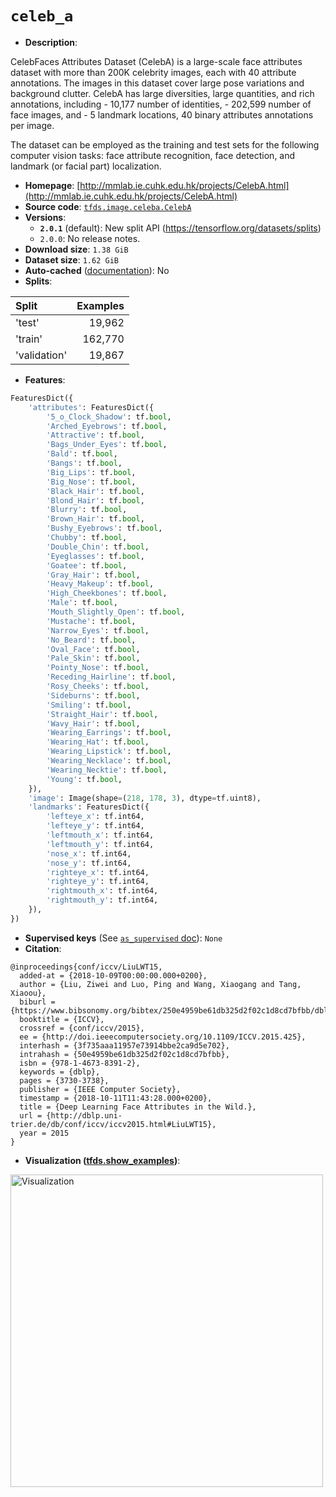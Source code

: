 <div itemscope itemtype="http://schema.org/Dataset">
  <div itemscope itemprop="includedInDataCatalog" itemtype="http://schema.org/DataCatalog">
    <meta itemprop="name" content="TensorFlow Datasets" />
  </div>

  <meta itemprop="name" content="celeb_a" />
  <meta itemprop="description" content="CelebFaces Attributes Dataset (CelebA) is a large-scale face attributes dataset with more than 200K celebrity images, each with 40 attribute annotations. The images in this dataset cover large pose variations and background clutter. CelebA has large diversities, large quantities, and rich annotations, including&#10; - 10,177 number of identities,&#10; - 202,599 number of face images, and&#10; - 5 landmark locations, 40 binary attributes annotations per image.&#10;&#10;The dataset can be employed as the training and test sets for the following computer vision tasks: face attribute recognition, face detection, and landmark (or facial part) localization.&#10;&#10;To use this dataset:&#10;&#10;```python&#10;import tensorflow_datasets as tfds&#10;&#10;ds = tfds.load(&#x27;celeb_a&#x27;, split=&#x27;train&#x27;)&#10;for ex in ds.take(4):&#10;  print(ex)&#10;```&#10;&#10;See [the guide](https://www.tensorflow.org/datasets/overview) for more&#10;informations on [tensorflow_datasets](https://www.tensorflow.org/datasets).&#10;&#10;&lt;img src=&quot;https://storage.googleapis.com/tfds-data/visualization/celeb_a-2.0.1.png&quot; alt=&quot;Visualization&quot; width=&quot;500px&quot;&gt;&#10;&#10;" />
  <meta itemprop="url" content="https://www.tensorflow.org/datasets/catalog/celeb_a" />
  <meta itemprop="sameAs" content="http://mmlab.ie.cuhk.edu.hk/projects/CelebA.html" />
  <meta itemprop="citation" content="@inproceedings{conf/iccv/LiuLWT15,&#10;  added-at = {2018-10-09T00:00:00.000+0200},&#10;  author = {Liu, Ziwei and Luo, Ping and Wang, Xiaogang and Tang, Xiaoou},&#10;  biburl = {https://www.bibsonomy.org/bibtex/250e4959be61db325d2f02c1d8cd7bfbb/dblp},&#10;  booktitle = {ICCV},&#10;  crossref = {conf/iccv/2015},&#10;  ee = {http://doi.ieeecomputersociety.org/10.1109/ICCV.2015.425},&#10;  interhash = {3f735aaa11957e73914bbe2ca9d5e702},&#10;  intrahash = {50e4959be61db325d2f02c1d8cd7bfbb},&#10;  isbn = {978-1-4673-8391-2},&#10;  keywords = {dblp},&#10;  pages = {3730-3738},&#10;  publisher = {IEEE Computer Society},&#10;  timestamp = {2018-10-11T11:43:28.000+0200},&#10;  title = {Deep Learning Face Attributes in the Wild.},&#10;  url = {http://dblp.uni-trier.de/db/conf/iccv/iccv2015.html#LiuLWT15},&#10;  year = 2015&#10;}" />
</div>

# `celeb_a`

*   **Description**:

CelebFaces Attributes Dataset (CelebA) is a large-scale face attributes dataset
with more than 200K celebrity images, each with 40 attribute annotations. The
images in this dataset cover large pose variations and background clutter.
CelebA has large diversities, large quantities, and rich annotations,
including - 10,177 number of identities, - 202,599 number of face images, and -
5 landmark locations, 40 binary attributes annotations per image.

The dataset can be employed as the training and test sets for the following
computer vision tasks: face attribute recognition, face detection, and landmark
(or facial part) localization.

*   **Homepage**:
    [http://mmlab.ie.cuhk.edu.hk/projects/CelebA.html](http://mmlab.ie.cuhk.edu.hk/projects/CelebA.html)
*   **Source code**:
    [`tfds.image.celeba.CelebA`](https://github.com/tensorflow/datasets/tree/master/tensorflow_datasets/image/celeba.py)
*   **Versions**:
    *   **`2.0.1`** (default): New split API
        (https://tensorflow.org/datasets/splits)
    *   `2.0.0`: No release notes.
*   **Download size**: `1.38 GiB`
*   **Dataset size**: `1.62 GiB`
*   **Auto-cached**
    ([documentation](https://www.tensorflow.org/datasets/performances#auto-caching)):
    No
*   **Splits**:

Split        | Examples
:----------- | -------:
'test'       | 19,962
'train'      | 162,770
'validation' | 19,867

*   **Features**:

```python
FeaturesDict({
    'attributes': FeaturesDict({
        '5_o_Clock_Shadow': tf.bool,
        'Arched_Eyebrows': tf.bool,
        'Attractive': tf.bool,
        'Bags_Under_Eyes': tf.bool,
        'Bald': tf.bool,
        'Bangs': tf.bool,
        'Big_Lips': tf.bool,
        'Big_Nose': tf.bool,
        'Black_Hair': tf.bool,
        'Blond_Hair': tf.bool,
        'Blurry': tf.bool,
        'Brown_Hair': tf.bool,
        'Bushy_Eyebrows': tf.bool,
        'Chubby': tf.bool,
        'Double_Chin': tf.bool,
        'Eyeglasses': tf.bool,
        'Goatee': tf.bool,
        'Gray_Hair': tf.bool,
        'Heavy_Makeup': tf.bool,
        'High_Cheekbones': tf.bool,
        'Male': tf.bool,
        'Mouth_Slightly_Open': tf.bool,
        'Mustache': tf.bool,
        'Narrow_Eyes': tf.bool,
        'No_Beard': tf.bool,
        'Oval_Face': tf.bool,
        'Pale_Skin': tf.bool,
        'Pointy_Nose': tf.bool,
        'Receding_Hairline': tf.bool,
        'Rosy_Cheeks': tf.bool,
        'Sideburns': tf.bool,
        'Smiling': tf.bool,
        'Straight_Hair': tf.bool,
        'Wavy_Hair': tf.bool,
        'Wearing_Earrings': tf.bool,
        'Wearing_Hat': tf.bool,
        'Wearing_Lipstick': tf.bool,
        'Wearing_Necklace': tf.bool,
        'Wearing_Necktie': tf.bool,
        'Young': tf.bool,
    }),
    'image': Image(shape=(218, 178, 3), dtype=tf.uint8),
    'landmarks': FeaturesDict({
        'lefteye_x': tf.int64,
        'lefteye_y': tf.int64,
        'leftmouth_x': tf.int64,
        'leftmouth_y': tf.int64,
        'nose_x': tf.int64,
        'nose_y': tf.int64,
        'righteye_x': tf.int64,
        'righteye_y': tf.int64,
        'rightmouth_x': tf.int64,
        'rightmouth_y': tf.int64,
    }),
})
```

*   **Supervised keys** (See
    [`as_supervised` doc](https://www.tensorflow.org/datasets/api_docs/python/tfds/load#args)):
    `None`
*   **Citation**:

```
@inproceedings{conf/iccv/LiuLWT15,
  added-at = {2018-10-09T00:00:00.000+0200},
  author = {Liu, Ziwei and Luo, Ping and Wang, Xiaogang and Tang, Xiaoou},
  biburl = {https://www.bibsonomy.org/bibtex/250e4959be61db325d2f02c1d8cd7bfbb/dblp},
  booktitle = {ICCV},
  crossref = {conf/iccv/2015},
  ee = {http://doi.ieeecomputersociety.org/10.1109/ICCV.2015.425},
  interhash = {3f735aaa11957e73914bbe2ca9d5e702},
  intrahash = {50e4959be61db325d2f02c1d8cd7bfbb},
  isbn = {978-1-4673-8391-2},
  keywords = {dblp},
  pages = {3730-3738},
  publisher = {IEEE Computer Society},
  timestamp = {2018-10-11T11:43:28.000+0200},
  title = {Deep Learning Face Attributes in the Wild.},
  url = {http://dblp.uni-trier.de/db/conf/iccv/iccv2015.html#LiuLWT15},
  year = 2015
}
```

*   **Visualization
    ([tfds.show_examples](https://www.tensorflow.org/datasets/api_docs/python/tfds/visualization/show_examples))**:

<img src="https://storage.googleapis.com/tfds-data/visualization/celeb_a-2.0.1.png" alt="Visualization" width="500px">
